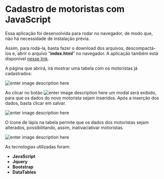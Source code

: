 # Cadastro de motoristas com JavaScript
Essa aplicação foi desenvolvida para rodar no navegador, de modo que, não há necessidade de instalação prévia. 

Assim, para rodá-la, basta fazer o download dos arquivos, descompactá-los e, abrir o arquivo "**index.html**" no navegador. A aplicação também está disponível [nesse link](https://jennyffermorais.github.io/cadastroDeMotoristasJS/).

A página que abrirá, irá mostrar uma tabela com os motoristas já cadastrados:

![enter image description here](https://i.imgur.com/XF3TPcw.png)


Ao clicar no botão ![enter image description here](https://i.imgur.com/n6Tgejt.png) um modal será exibido, para que os dados do novo motorista sejam inseridos. Após a inserção dos dados, basta clicar em salvar.

![enter image description here](https://i.imgur.com/aqv670c.png)



O ícone de lápis na tabela permite que os dados dos motoristas sejam alterados, possibilitando, assim, inativar/ativar motoristas.

![enter image description here](https://i.imgur.com/GMZ7KeK.png)

As tecnologias utilizadas foram:

 - **JavaScript**
 - **Jquery**
 - **Bootstrap**
 - **DataTables**


